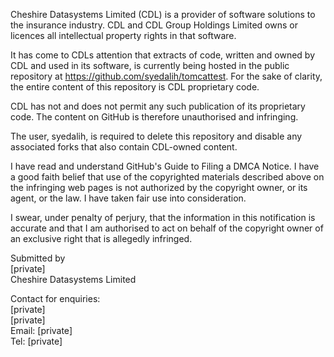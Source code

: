 Cheshire Datasystems Limited (CDL) is a provider of software solutions to the insurance industry. CDL and CDL Group Holdings Limited owns or licences all intellectual property rights in that software.  
  
It has come to CDLs attention that extracts of code, written and owned by CDL and used in its software, is currently being hosted in the public repository at https://github.com/syedalih/tomcattest. For the sake of clarity, the entire content of this repository is CDL proprietary code.  
  
CDL has not and does not permit any such publication of its proprietary code. The content on GitHub is therefore unauthorised and infringing.  
  
The user, syedalih, is required to delete this repository and disable any associated forks that also contain CDL-owned content.  
  
I have read and understand GitHub's Guide to Filing a DMCA Notice. I have a good faith belief that use of the copyrighted materials described above on the infringing web pages is not authorized by the copyright owner, or its agent, or the law. I have taken fair use into consideration.  
  
I swear, under penalty of perjury, that the information in this notification is accurate and that I am authorised to act on behalf of the copyright owner of an exclusive right that is allegedly infringed.  
  
Submitted by   
[private]    
Cheshire Datasystems Limited  
  
Contact for enquiries:   
[private]    
[private]    
Email: [private]    
Tel: [private]    
